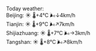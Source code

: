 Today weather:  
Beijing: ☀️   🌡️+4°C 🌬️↓4km/h  
Tianjin: ☀️   🌡️+9°C 🌬️↗7km/h  
Shijiazhuang: ☀️   🌡️+7°C 🌬️→3km/h  
Tangshan: ☀️   🌡️+8°C 🌬️↗8km/h  
